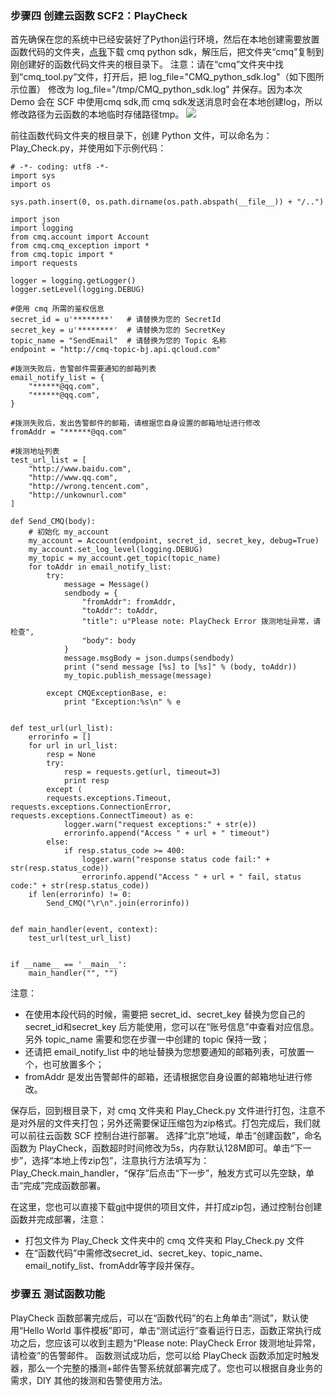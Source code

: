 ### 步骤四 创建云函数 SCF2：PlayCheck

首先确保在您的系统中已经安装好了Python运行环境，然后在本地创建需要放置函数代码的文件夹，[点我](http://cmqsdk-10016717.cossh.myqcloud.com/qc_cmq_python_sdk_V1.0.4.zip?_ga=1.90614994.954607454.1530621311)下载 cmq python sdk，解压后，把文件夹“cmq”复制到刚创建好的函数代码文件夹的根目录下。
注意：请在“cmq”文件夹中找到“cmq_tool.py”文件，打开后，把 log_file="CMQ_python_sdk.log"（如下图所示位置） 修改为 log_file="/tmp/CMQ_python_sdk.log" 并保存。因为本次 Demo 会在 SCF 中使用cmq sdk,而 cmq sdk发送消息时会在本地创建log，所以修改路径为云函数的本地临时存储路径tmp。
![](https://main.qcloudimg.com/raw/1dc09a98586e79660f58b16e8d27a5fe.png)

前往函数代码文件夹的根目录下，创建 Python 文件，可以命名为：Play_Check.py，并使用如下示例代码：
```
# -*- coding: utf8 -*-
import sys
import os

sys.path.insert(0, os.path.dirname(os.path.abspath(__file__)) + "/..")

import json
import logging
from cmq.account import Account
from cmq.cmq_exception import *
from cmq.topic import *
import requests

logger = logging.getLogger()
logger.setLevel(logging.DEBUG)

#使用 cmq 所需的鉴权信息
secret_id = u'********'   # 请替换为您的 SecretId
secret_key = u'********'  # 请替换为您的 SecretKey
topic_name = "SendEmail"  # 请替换为您的 Topic 名称
endpoint = "http://cmq-topic-bj.api.qcloud.com"

#拨测失败后，告警邮件需要通知的邮箱列表
email_notify_list = {
    "******@qq.com",
    "******@qq.com",
}

#拨测失败后，发出告警邮件的邮箱，请根据您自身设置的邮箱地址进行修改
fromAddr = "******@qq.com"

#拨测地址列表
test_url_list = [
    "http://www.baidu.com",
    "http://www.qq.com",
    "http://wrong.tencent.com",
    "http://unkownurl.com"
]

def Send_CMQ(body):
    # 初始化 my_account
    my_account = Account(endpoint, secret_id, secret_key, debug=True)
    my_account.set_log_level(logging.DEBUG)
    my_topic = my_account.get_topic(topic_name)
    for toAddr in email_notify_list:
        try:
            message = Message()
            sendbody = {
                "fromAddr": fromAddr,
                "toAddr": toAddr,
                "title": u"Please note: PlayCheck Error 拨测地址异常，请检查",
                "body": body
            }
            message.msgBody = json.dumps(sendbody)
            print ("send message [%s] to [%s]" % (body, toAddr))
            my_topic.publish_message(message)

        except CMQExceptionBase, e:
            print "Exception:%s\n" % e


def test_url(url_list):
    errorinfo = []
    for url in url_list:
        resp = None
        try:
            resp = requests.get(url, timeout=3)
            print resp
        except (
        requests.exceptions.Timeout, requests.exceptions.ConnectionError, requests.exceptions.ConnectTimeout) as e:
            logger.warn("request exceptions:" + str(e))
            errorinfo.append("Access " + url + " timeout")
        else:
            if resp.status_code >= 400:
                logger.warn("response status code fail:" + str(resp.status_code))
                errorinfo.append("Access " + url + " fail, status code:" + str(resp.status_code))
    if len(errorinfo) != 0:
        Send_CMQ("\r\n".join(errorinfo))


def main_handler(event, context):
    test_url(test_url_list)


if __name__ == '__main__':
    main_handler("", "")
```
注意：
- 在使用本段代码的时候，需要把 secret_id、secret_key 替换为您自己的 secret_id和secret_key 后方能使用，您可以在“账号信息”中查看对应信息。另外 topic_name 需要和您在步骤一中创建的 topic 保持一致；
- 还请把 email_notify_list 中的地址替换为您想要通知的邮箱列表，可放置一个，也可放置多个；
- fromAddr 是发出告警邮件的邮箱，还请根据您自身设置的邮箱地址进行修改。

保存后，回到根目录下，对 cmq 文件夹和 Play_Check.py 文件进行打包，注意不是对外层的文件夹打包；另外还需要保证压缩包为zip格式。打包完成后，我们就可以前往云函数 SCF 控制台进行部署。
选择“北京”地域，单击“创建函数”，命名函数为 PlayCheck，函数超时时间修改为5s，内存默认128M即可。单击“下一步”，选择“本地上传zip包”，注意执行方法填写为：Play_Check.main_handler，“保存”后点击“下一步”，触发方式可以先空缺，单击“完成”完成函数部署。

在这里，您也可以直接下载[git](https://github.com/Masonlu/SCF-Demo/tree/master/Demo4_PlayCheck)中提供的项目文件，并打成zip包，通过控制台创建函数并完成部署，注意：
- 打包文件为 Play_Check 文件夹中的 cmq 文件夹和 Play_Check.py 文件
- 在“函数代码”中需修改secret_id、secret_key、topic_name、email_notify_list、fromAddr等字段并保存。

### 步骤五 测试函数功能
PlayCheck 函数部署完成后，可以在“函数代码”的右上角单击“测试”，默认使用“Hello World 事件模板”即可，单击“测试运行”查看运行日志，函数正常执行成功之后，您应该可以收到主题为“Please note: PlayCheck Error 拨测地址异常，请检查”的告警邮件。
函数测试成功后，您可以给 PlayCheck 函数添加定时触发器，那么一个完整的播测+邮件告警系统就部署完成了。您也可以根据自身业务的需求，DIY 其他的拨测和告警使用方法。

